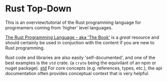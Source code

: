 # Rust Top-Down 

This is an overview/tutorial of the Rust programming language for progrmamers coming from 'higher' level languages.

[The Rust Programming Language - aka 'The Book'](https://doc.rust-lang.org/book/) is a *great* resource and should certainly be used in conjuction with the content if you are new to Rust programming.  

Rust code and libraries are also easily 'self-documented', and one of the best examples is the `std` crate.  (a `crate` being the equivilant of an npm or nuget package).  [std](https://doc.rust-lang.org/std/)  For core concepts (e.g. references, types, etc.), the api documentation often provides conceptual context that is very helpful. 


